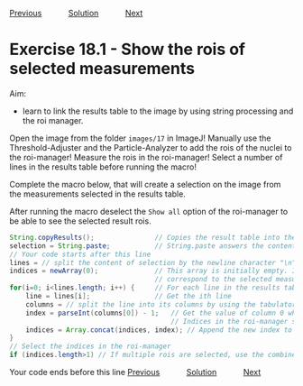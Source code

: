 [Previous](./ex17-01.md) &nbsp;&nbsp;&nbsp;&nbsp;&nbsp;&nbsp;&nbsp;&nbsp;&nbsp;&nbsp;     [Solution](../ans/ans18-01.md) &nbsp;&nbsp;&nbsp;&nbsp;&nbsp;&nbsp;&nbsp;&nbsp;&nbsp;&nbsp; [Next](./ex19-01.md)
# Exercise 18.1 - Show the rois of selected measurements

Aim: 
- learn to link the results table to the image by using string processing and the roi manager.

Open the image from the folder ``images/17`` in ImageJ! Manually use the Threshold-Adjuster and the
Particle-Analyzer to add the rois of the nuclei to the roi-manager! Measure the rois in the
roi-manager! Select a number of lines in the results table before running the macro!

Complete the macro below, that will create a selection on the image from the measurements selected in the results table.

After running the macro deselect the ``Show all`` option of the roi-manager to be able to see  the selected result rois.

```java
String.copyResults();				// Copies the result table into the clipboard
selection = String.paste;			// String.paste answers the content of the clipboard
// Your code starts after this line
lines = // split the content of selection by the newline character "\n" 
indices = newArray(0);				// This array is initially empty. It will contain the indices of the rois that
									// correspond to the selected measurements.
for(i=0; i<lines.length; i++) {		// For each line in the results table...
	line = lines[i];				// Get the ith line
	columns = // split the line into its columns by using the tabulator ("\t" ) 
	index = parseInt(columns[0]) - 1;	// Get the value of column 0 which contains the line-number of the measurement
										// Indices in the roi-manager start with 0, those written in the result table with 1
	indices = Array.concat(indices, index);	// Append the new index to the array indices.
}
// Select the indices in the roi-manager
if (indices.length>1) // If multiple rois are selected, use the combine command of the roi-manager to show them
```
Your code ends before this line 
[Previous](./ex17-01.md) &nbsp;&nbsp;&nbsp;&nbsp;&nbsp;&nbsp;&nbsp;&nbsp;&nbsp;&nbsp;     [Solution](../ans/ans18-01.md) &nbsp;&nbsp;&nbsp;&nbsp;&nbsp;&nbsp;&nbsp;&nbsp;&nbsp;&nbsp; [Next](./ex19-01.md)
